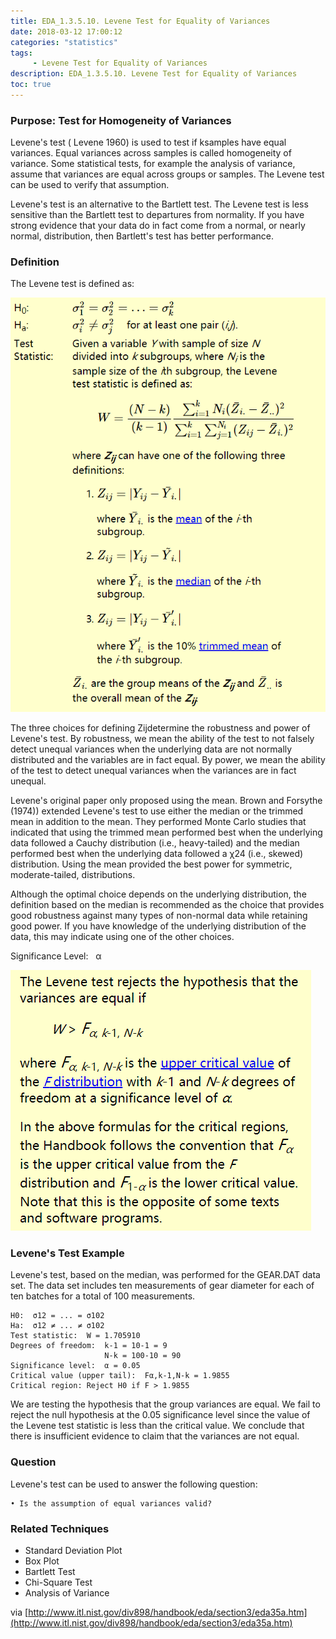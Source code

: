 ```yaml
---
title: EDA_1.3.5.10. Levene Test for Equality of Variances
date: 2018-03-12 17:00:12
categories: "statistics"
tags:
     - Levene Test for Equality of Variances
description: EDA_1.3.5.10. Levene Test for Equality of Variances
toc: true
---
```

### Purpose: Test for Homogeneity of Variances
Levene's test ( Levene 1960) is used to test if ksamples have equal variances. Equal variances across samples is called homogeneity of variance. Some statistical tests, for example the analysis of variance, assume that variances are equal across groups or samples. The Levene test can be used to verify that assumption.

Levene's test is an alternative to the Bartlett test. The Levene test is less sensitive than the Bartlett test to departures from normality. If you have strong evidence that your data do in fact come from a normal, or nearly normal, distribution, then Bartlett's test has better performance.

### Definition
The Levene test is defined as:

![](assets/EDA/eda35a_1.png)

The three choices for defining Zijdetermine the robustness and power of Levene's test. By robustness, we mean the ability of the test to not falsely detect unequal variances when the underlying data are not normally distributed and the variables are in fact equal. By power, we mean the ability of the test to detect unequal variances when the variances are in fact unequal.

Levene's original paper only proposed using the mean. Brown and Forsythe (1974)) extended Levene's test to use either the median or the trimmed mean in addition to the mean. They performed Monte Carlo studies that indicated that using the trimmed mean performed best when the underlying data followed a Cauchy distribution (i.e., heavy-tailed) and the median performed best when the underlying data followed a χ24 (i.e., skewed) distribution. Using the mean provided the best power for symmetric, moderate-tailed, distributions.

Although the optimal choice depends on the underlying distribution, the definition based on the median is recommended as the choice that provides good robustness against many types of non-normal data while retaining good power. If you have knowledge of the underlying distribution of the data, this may indicate using one of the other choices.

Significance Level:	  α

![](assets/EDA/eda35a_2.png)

### Levene's Test Example
Levene's test, based on the median, was performed for the GEAR.DAT data set. The data set includes ten measurements of gear diameter for each of ten batches for a total of 100 measurements.

    H0:  σ12 = ... = σ102
    Ha:  σ12 ≠ ... ≠ σ102
    Test statistic:  W = 1.705910
    Degrees of freedom:  k-1 = 10-1 = 9
                         N-k = 100-10 = 90
    Significance level:  α = 0.05
    Critical value (upper tail):  Fα,k-1,N-k = 1.9855
    Critical region: Reject H0 if F > 1.9855

We are testing the hypothesis that the group variances are equal. We fail to reject the null hypothesis at the 0.05 significance level since the value of the Levene test statistic is less than the critical value. We conclude that there is insufficient evidence to claim that the variances are not equal.

### Question
Levene's test can be used to answer the following question:

	• Is the assumption of equal variances valid?

### Related Techniques
* Standard Deviation Plot
* Box Plot
* Bartlett Test
* Chi-Square Test
* Analysis of Variance

via [http://www.itl.nist.gov/div898/handbook/eda/section3/eda35a.htm](http://www.itl.nist.gov/div898/handbook/eda/section3/eda35a.htm)
